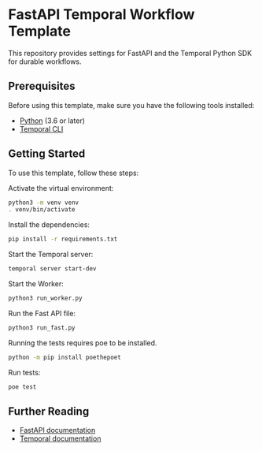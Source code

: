 # FastAPI Temporal Workflow Template

This repository provides settings for FastAPI and the Temporal Python SDK for durable workflows.

## Prerequisites

Before using this template, make sure you have the following tools installed:

- [Python](https://www.python.org/downloads/) (3.6 or later)
- [Temporal CLI](https://github.com/temporalio/temporal)

## Getting Started

To use this template, follow these steps:

Activate the virtual environment:

```bash
python3 -m venv venv
. venv/bin/activate
```

Install the dependencies:

```bash
pip install -r requirements.txt
```

Start the Temporal server:

```bash
temporal server start-dev
```

Start the Worker:

```bash
python3 run_worker.py
```

Run the Fast API file:

```bash
python3 run_fast.py
```

Running the tests requires poe to be installed.

```bash
python -m pip install poethepoet
```

Run tests:

```bash
poe test
```

## Further Reading

- [FastAPI documentation](https://fastapi.tiangolo.com)
- [Temporal documentation](https://docs.temporal.io)

